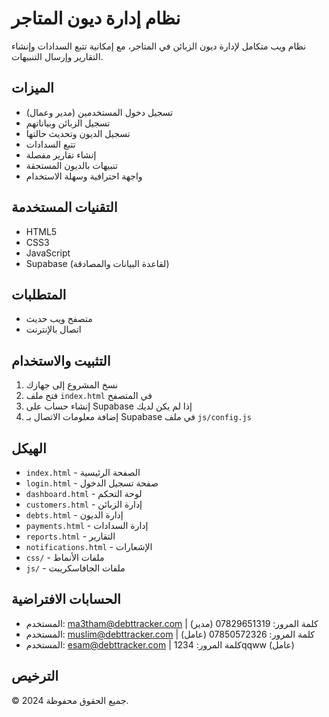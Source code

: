 # نظام إدارة ديون المتاجر

نظام ويب متكامل لإدارة ديون الزبائن في المتاجر، مع إمكانية تتبع السدادات وإنشاء التقارير وإرسال التنبيهات.

## الميزات

- تسجيل دخول المستخدمين (مدير وعمال)
- تسجيل الزبائن وبياناتهم
- تسجيل الديون وتحديث حالتها
- تتبع السدادات
- إنشاء تقارير مفصلة
- تنبيهات بالديون المستحقة
- واجهة احترافية وسهلة الاستخدام

## التقنيات المستخدمة

- HTML5
- CSS3
- JavaScript
- Supabase (لقاعدة البيانات والمصادقة)

## المتطلبات

- متصفح ويب حديث
- اتصال بالإنترنت

## التثبيت والاستخدام

1. نسخ المشروع إلى جهازك
2. فتح ملف `index.html` في المتصفح
3. إنشاء حساب على Supabase إذا لم يكن لديك
4. إضافة معلومات الاتصال بـ Supabase في ملف `js/config.js`

## الهيكل

- `index.html` - الصفحة الرئيسية
- `login.html` - صفحة تسجيل الدخول
- `dashboard.html` - لوحة التحكم
- `customers.html` - إدارة الزبائن
- `debts.html` - إدارة الديون
- `payments.html` - إدارة السدادات
- `reports.html` - التقارير
- `notifications.html` - الإشعارات
- `css/` - ملفات الأنماط
- `js/` - ملفات الجافاسكريبت

## الحسابات الافتراضية

- المستخدم: ma3tham@debttracker.com | كلمة المرور: 07829651319 (مدير)
- المستخدم: muslim@debttracker.com | كلمة المرور: 07850572326 (عامل)
- المستخدم: esam@debttracker.com | كلمة المرور: 1234qqww (عامل)

## الترخيص

© 2024 جميع الحقوق محفوظة.